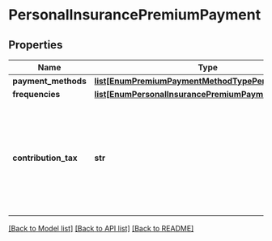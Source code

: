 # PersonalInsurancePremiumPayment

## Properties
Name | Type | Description | Notes
------------ | ------------- | ------------- | -------------
**payment_methods** | [**list[EnumPremiumPaymentMethodTypePersonal]**](EnumPremiumPaymentMethodTypePersonal.md) |  | 
**frequencies** | [**list[EnumPersonalInsurancePremiumPaymentFrequency]**](EnumPersonalInsurancePremiumPaymentFrequency.md) |  | 
**contribution_tax** | **str** | Distribuição de frequência relativa aos valores referentes às taxas cobradas, nos termos do Anexo III. | [optional] 

[[Back to Model list]](../README.md#documentation-for-models) [[Back to API list]](../README.md#documentation-for-api-endpoints) [[Back to README]](../README.md)


